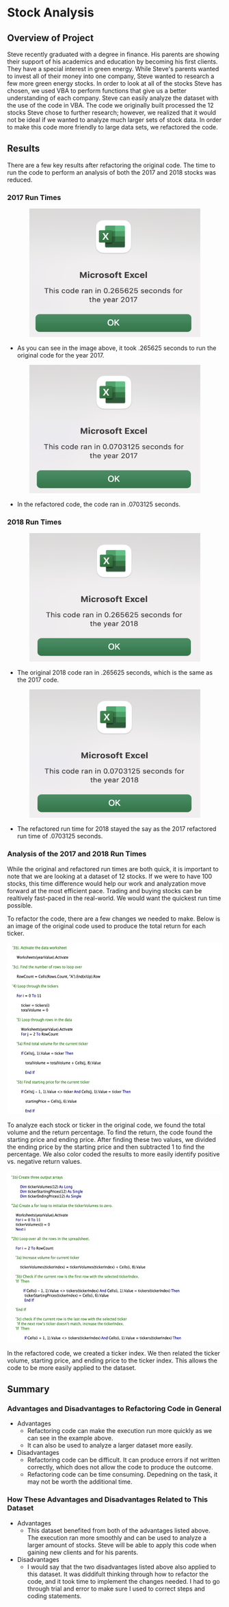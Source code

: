 # Stock Analysis

## Overview of Project 
Steve recently graduated with a degree in finance. His parents are showing their support of his academics and education by becoming his first clients. They have a special interest in green energy. While Steve's parents wanted to invest all of their money into one company, Steve wanted to research a few more green energy stocks. In order to look at all of the stocks Steve has chosen, we used VBA to perform functions that give us a better understanding of each company. Steve can easily analyze the dataset with the use of the code in VBA. The code we originally built processed the 12 stocks Steve chose to further research; however, we realized that it would not be ideal if we wanted to analyze much larger sets of stock data. In order to make this code more friendly to large data sets, we refactored the code. 

## Results 
There are a few key results after refactoring the original code. The time to run the code to perform an analysis of both the 2017 and 2018 stocks was reduced. 

### 2017 Run Times
<p align="center">
  <img width="400" height="300" src="https://github.com/jcarter211/stock-analysis/blob/main/Resources/Green_Stocks_2017.png">
</p>


* As you can see in the image above, it took .265625 seconds to run the original code for the year 2017. 
<p align="center">
  <img width="400" height="300" src="https://github.com/jcarter211/stock-analysis/blob/main/Resources/VBA_Challenge_2017.png">
</p>

* In the refactored code, the code ran in .0703125 seconds. 

### 2018 Run Times 
<p align="center">
  <img width="400" height="300" src="https://github.com/jcarter211/stock-analysis/blob/main/Resources/Green_Stocks_2018.png">
</p>


* The original 2018 code ran in .265625 seconds, which is the same as the 2017 code. 
<p align="center">
  <img width="400" height="300" src="https://github.com/jcarter211/stock-analysis/blob/main/Resources/VBA_Challenge_2018.png">
</p>

* The refactored run time for 2018 stayed the say as the 2017 refactored run time of .0703125 seconds. 
### Analysis of the 2017 and 2018 Run Times 
While the original and refactored run times are both quick, it is important to note that we are looking at a dataset of 12 stocks. If we were to have 100 stocks, this time difference would help our work and analyzation move forward at the most efficient pace. Trading and buying stocks can be realtively fast-paced in the real-world. We would want the quickest run time possible. 

To refactor the code, there are a few changes we needed to make. Below is an image of the original code used to produce the total return for each ticker. 
<p align="center">
  <img width="600" height="400" src="https://github.com/jcarter211/stock-analysis/blob/main/Resources/Original_Code.png">
</p>
To analyze each stock or ticker in the original code, we found the total volume and the return percentage. To find the return, the code found the starting price and ending price. After finding these two values, we divided the ending price by the starting price and then subtracted 1 to find the percentage. We also color coded the results to more easily identify positive vs. negative return values. 

<p align="center">
  <img width="600" height="400" src="https://github.com/jcarter211/stock-analysis/blob/main/Resources/Refactored_Code.png">
</p>
In the refactored code, we created a ticker index. We then related the ticker volume, starting price, and ending price to the ticker index. This allows the code to be more easily applied to the dataset. 

## Summary 
### Advantages and Disadvantages to Refactoring Code in General 
  * Advantages
    * Refactoring code can make the execution run more quickly as we can see in the example above. 
    * It can also be used to analyze a larger dataset more easily. 
  * Disadvantages 
    * Refactoring code can be difficult. It can produce errors if not written correctly, which does not allow the code to produce the outcome.
    * Refactoring code can be time consuming. Depedning on the task, it may not be worth the additional time. 
### How These Advantages and Disadvantages Related to This Dataset 
  * Advantages 
    * This dataset benefited from both of the advantages listed above. The execution ran more smoothly and can be used to analyze a larger amount of stocks. Steve will be able to apply this code when gaining new clients and for his parents. 
  * Disadvantages 
    * I would say that the two disadvantages listed above also applied to this dataset. It was diddifult thinking through how to refactor the code, and it took time to implement the changes needed. I had to go through trial and error to make sure I used to correct steps and coding statements. 
